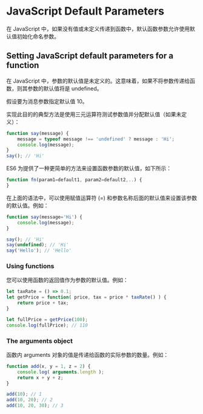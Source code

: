 # JavaScript Default Parameters

在 JavaScript 中，如果没有值或未定义传递到函数中，默认函数参数允许使用默认值初始化命名参数。

## Setting JavaScript default parameters for a function

在 JavaScript 中，参数的默认值是未定义的。这意味着，如果不将参数传递给函数，则其参数的默认值将是 undefined。

假设要为消息参数指定默认值 10。

实现此目的的典型方法是使用三元运算符测试参数值并分配默认值（如果未定义）：

```js
function say(message) {
    message = typeof message !== 'undefined' ? message : 'Hi';
    console.log(message);
}
say(); // 'Hi'
```

ES6 为提供了一种更简单的方法来设置函数参数的默认值，如下所示：

```js
function fn(param1=default1, param2=default2,..) {
}
```

在上面的语法中，可以使用赋值运算符 (=) 和参数名称后面的默认值来设置该参数的默认值。例如：

```js
function say(message='Hi') {
    console.log(message);
}

say(); // 'Hi'
say(undefined); // 'Hi'
say('Hello'); // 'Hello'
```

### Using functions

您可以使用函数的返回值作为参数的默认值。例如：

```js
let taxRate = () => 0.1;
let getPrice = function( price, tax = price * taxRate() ) {
    return price + tax;
}

let fullPrice = getPrice(100);
console.log(fullPrice); // 110
```

### The arguments object

函数内 arguments 对象的值是传递给函数的实际参数的数量。例如：

```js
function add(x, y = 1, z = 2) {
    console.log( arguments.length );
    return x + y + z;
}

add(10); // 1
add(10, 20); // 2
add(10, 20, 30); // 3
```













